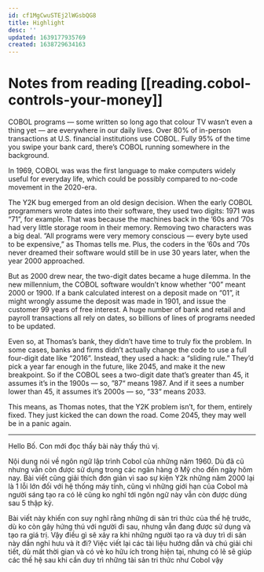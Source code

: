 ```yaml
---
id: cf1MgCwuSTEj2lWGsbQG8
title: Highlight
desc: ''
updated: 1639177935769
created: 1638729634163
---
```

# Notes from reading [[reading.cobol-controls-your-money]]

COBOL programs — some written so long ago that colour TV wasn’t even a thing yet — are everywhere in our daily lives. Over 80% of in-person transactions at U.S. financial institutions use COBOL. Fully 95% of the time you swipe your bank card, there’s COBOL running somewhere in the background.

In 1969, COBOL was was the first language to make computers widely useful for everyday life, which could be possibly compared to no-code movement in the 2020-era.

The Y2K bug emerged from an old design decision. When the early COBOL programmers wrote dates into their software, they used two digits: 1971 was “71”, for example. That was because the machines back in the ’60s and ’70s had very little storage room in their memory. Removing two characters was a big deal. ”All programs were very memory conscious — every byte used to be expensive,” as Thomas tells me. Plus, the coders in the ’60s and ’70s never dreamed their software would still be in use 30 years later, when the year 2000 approached.

But as 2000 drew near, the two-digit dates became a huge dilemma. In the new millennium, the COBOL software wouldn’t know whether “00” meant 2000 or 1900. If a bank calculated interest on a deposit made on “01”, it might wrongly assume the deposit was made in 1901, and issue the customer 99 years of free interest. A huge number of bank and retail and payroll transactions all rely on dates, so billions of lines of programs needed to be updated.

Even so, at Thomas’s bank, they didn’t have time to truly fix the problem. In some cases, banks and firms didn’t actually change the code to use a full four-digit date like “2016”. Instead, they used a hack: a “sliding rule.” They’d pick a year far enough in the future, like 2045, and make it the new breakpoint. So if the COBOL sees a two-digit date that’s greater than 45, it assumes it’s in the 1900s — so, ”87“ means 1987. And if it sees a number lower than 45, it assumes it’s 2000s — so, “33“ means 2033.

This means, as Thomas notes, that the Y2K problem isn’t, for them, entirely fixed. They just kicked the can down the road. Come 2045, they may well be in a panic again.

---
Hello Bố. Con mới đọc thấy bài này thấy thú vị. 

Nội dung nói về ngôn ngữ lập trình Cobol của những năm 1960. Dù đã cũ nhưng vẫn còn được sử dụng trong các ngân hàng ở Mỹ cho đến ngày hôm nay. Bài viết cũng giải thích đơn giản vì sao sự kiện Y2k những năm 2000 lại là 1 lỗi lớn đối với hệ thống máy tính, cũng vì những giới hạn của Cobol mà người sáng tạo ra có lẽ cũng ko nghĩ tới ngôn ngữ này vẫn còn được dùng sau 5 thập kỷ. 

Bài viết này khiến con suy nghĩ rằng những di sản tri thức của thế hệ trước, dù ko còn gây hứng thú với người đi sau, nhưng vẫn đang được sử dụng và tạo ra giá trị. Vậy điều gì sẽ xảy ra khi những người tạo ra và duy trì di sản này dần nghỉ hưu và ít đi? Việc viết lại các tài liệu hướng dẫn và chú giải chi tiết, dù mất thời gian và có vẻ ko hữu ích trong hiện tại, nhưng có lẽ sẽ giúp các thế hệ sau khi cần duy trì những tài sản tri thức như Cobol vậy
